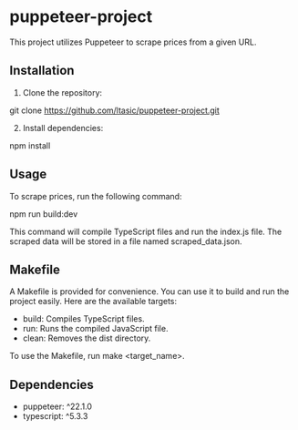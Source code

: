# puppeteer-project

This project utilizes Puppeteer to scrape prices from a given URL.

## Installation

1. Clone the repository:

git clone https://github.com/ltasic/puppeteer-project.git

2. Install dependencies:

npm install

## Usage

To scrape prices, run the following command:

npm run build:dev

This command will compile TypeScript files and run the index.js file. The scraped data will be stored in a file named scraped_data.json.

## Makefile

A Makefile is provided for convenience. You can use it to build and run the project easily. Here are the available targets:

- build: Compiles TypeScript files.
- run: Runs the compiled JavaScript file.
- clean: Removes the dist directory.

To use the Makefile, run make <target_name>.

## Dependencies

- puppeteer: ^22.1.0
- typescript: ^5.3.3
